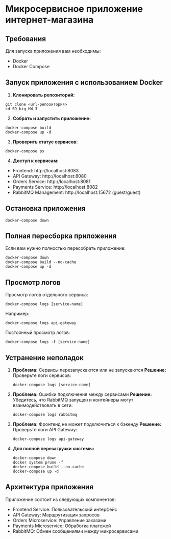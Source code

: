 # Микросервисное приложение интернет-магазина

## Требования

Для запуска приложения вам необходимы:
- Docker
- Docker Compose

## Запуск приложения с использованием Docker

1. **Клонировать репозиторий:**
```
git clone <url-репозитория>
cd SD_big_HW_3
```

2. **Собрать и запустить приложение:**
```
docker-compose build
docker-compose up -d
```

3. **Проверить статус сервисов:**
```
docker-compose ps
```

4. **Доступ к сервисам:**
- Frontend: http://localhost:8083
- API Gateway: http://localhost:8080
- Orders Service: http://localhost:8081
- Payments Service: http://localhost:8082
- RabbitMQ Management: http://localhost:15672 (guest/guest)

## Остановка приложения

```
docker-compose down
```

## Полная пересборка приложения

Если вам нужно полностью пересобрать приложение:
```
docker-compose down
docker-compose build --no-cache
docker-compose up -d
```

## Просмотр логов

Просмотр логов отдельного сервиса:
```
docker-compose logs [service-name]
```

Например:
```
docker-compose logs api-gateway
```

Постоянный просмотр логов:
```
docker-compose logs -f [service-name]
```

## Устранение неполадок

1. **Проблема:** Сервисы перезапускаются или не запускаются
   **Решение:** Проверьте логи сервисов:
   ```
   docker-compose logs [service-name]
   ```

2. **Проблема:** Ошибки подключения между сервисами
   **Решение:** Убедитесь, что RabbitMQ запущен и контейнеры могут взаимодействовать в сети:
   ```
   docker-compose logs rabbitmq
   ```

3. **Проблема:** Фронтенд не может подключиться к бэкенду
   **Решение:** Проверьте логи API Gateway:
   ```
   docker-compose logs api-gateway
   ```

4. **Для полной перезагрузки системы:**
   ```
   docker-compose down
   docker system prune -f
   docker-compose build --no-cache
   docker-compose up -d
   ```

## Архитектура приложения

Приложение состоит из следующих компонентов:
- Frontend Service: Пользовательский интерфейс
- API Gateway: Маршрутизация запросов
- Orders Microservice: Управление заказами
- Payments Microservice: Обработка платежей
- RabbitMQ: Обмен сообщениями между микросервисами

